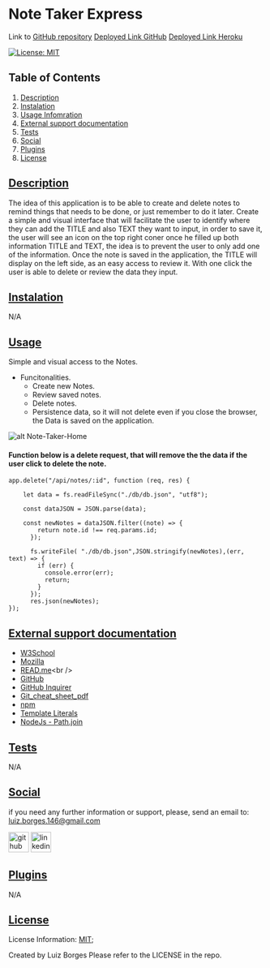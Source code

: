 # Note Taker Express

Link to [GitHub repository](https://github.com/luizborges146/note-taker-express)
[Deployed Link GitHub](https://luizborges146.github.io/note-taker-express/)
[Deployed Link Heroku](https://note-taker-expre.herokuapp.com/notes)

 [![License: MIT](https://img.shields.io/badge/License-MIT-yellow.svg)](https://opensource.org/licenses/MIT)


    
## Table of Contents
    
1.  [Description](#description)
2.  [Instalation](#instalation)
3.  [Usage Infomration](#usage)
4.  [External support documentation](#externalDoc)
5.  [Tests](#tests)
6.  [Social](#social)
7.  [Plugins](#plugins)
8.  [License](#license)
    
## [Description](#description)
The idea of this application is to be able to create and delete notes to remind things that needs to be done, or just remember to do it later. Create a simple and visual interface that will facilitate the user to identify where they can add the TITLE and also TEXT they want to input, in order to save it, the user will see an icon on the top right coner once he filled up both information TITLE and TEXT, the idea is to prevent the user to only add one of the information. Once the note is saved in the application, the TITLE will display on the left side, as an easy access to review it. With one click the user is able to delete or review the data they input.


## [Instalation](#instalation)
N/A    
    
## [Usage](#usage)
Simple and visual access to the Notes.
 * Funcitonalities.
   * Create new Notes.
   * Review saved notes.
   * Delete notes.
   * Persistence data, so it will not delete even if you close the browser, the Data is saved on the application.

![alt Note-Taker-Home](assets/images/Note-taker.png)


#### Function below is a delete request, that will remove the the data if the user click to delete the note.
```
app.delete("/api/notes/:id", function (req, res) {

    let data = fs.readFileSync("./db/db.json", "utf8");

    const dataJSON = JSON.parse(data);

    const newNotes = dataJSON.filter((note) => {
        return note.id !== req.params.id;
      });

      fs.writeFile( "./db/db.json",JSON.stringify(newNotes),(err, text) => {
        if (err) {
          console.error(err);
          return;
        }
      });
      res.json(newNotes);
});
```

  

## [External support documentation](#externalDoc)
    

- [W3School](https://www.w3schools.com/)<br />
- [Mozilla](https://developer.mozilla.org)<br />
- [READ.me](https://docs.readme.com/docs/linking-to-pages")<br />
- [GitHub](https://pages.github.com/)<br />
- [GitHub Inquirer](https://github.com/SBoudrias/Inquirer.js/blob/master/README.md#installation)
- [Git_cheat_sheet_pdf](https://education.github.com/git-cheat-sheet-education.pdf)<br />
- [npm](https://www.npmjs.com/)<br />
- [Template Literals](https://developer.mozilla.org/en-US/docs/Web/JavaScript/Reference/Template_literals)<br />
- [NodeJs - Path.join](https://nodejs.org/api/path.html#pathjoinpaths)<br />

    
## [Tests](#tests)
N/A
    
## [Social](#social)
if you need any further information or support, please, send an email to: luiz.borges.146@gmail.com
    
[<img src='https://cdn.jsdelivr.net/npm/simple-icons@3.0.1/icons/github.svg' alt='github' height='40'>](https://github.com/luizborges146) [<img src='https://cdn.jsdelivr.net/npm/simple-icons@3.0.1/icons/linkedin.svg' alt='linkedin' height='40'>](https://www.linkedin.com/in/luiz-borges-2377b7142/)
    
    
    
## [Plugins](#plugins)
N/A
    
## [License](#license)
License Information: [MIT](https://opensource.org/licenses/MIT);

Created by Luiz Borges
Please refer to the LICENSE in the repo.
